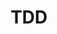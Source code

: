---
layout: tag-list
type: tag
title: TDD
slug: tdd
category: unittest
sidebar: true
description: >
   Test Driven Development
---